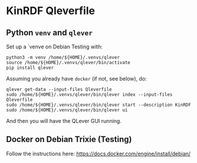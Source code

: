 # KinRDF Qleverfile

## Python `venv` and `qlever`

Set up a `venve on Debian Testing with:

```shell
python3 -m venv /home/${HOME}/.venvs/qlever
source /home/${HOME}/.venvs/qlever/bin/activate
pip install qlever
```

Assuming you already have `docker` (if not, see below), do:

```shell
qlever get-data --input-files Qleverfile
sudo /home/${HOME}/.venvs/qlever/bin/qlever index --input-files Qleverfile
sudo /home/${HOME}/.venvs/qlever/bin/qlever start --description KinRDF
sudo /home/${HOME}/.venvs/qlever/bin/qlever ui
```

And then you will have the QLever GUI running.

## Docker on Debian Trixie (Testing)

Follow the instructions here: https://docs.docker.com/engine/install/debian/
